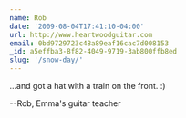 ```yaml
---
name: Rob
date: '2009-08-04T17:41:10-04:00'
url: http://www.heartwoodguitar.com
email: 0bd9729723c48a89eaf16cac7d008153
_id: a5effba3-8f82-4049-9719-3ab800ffb8ed
slug: '/snow-day/'
---
```


...and got a hat with a train on the front. :)

--Rob, Emma's guitar teacher
